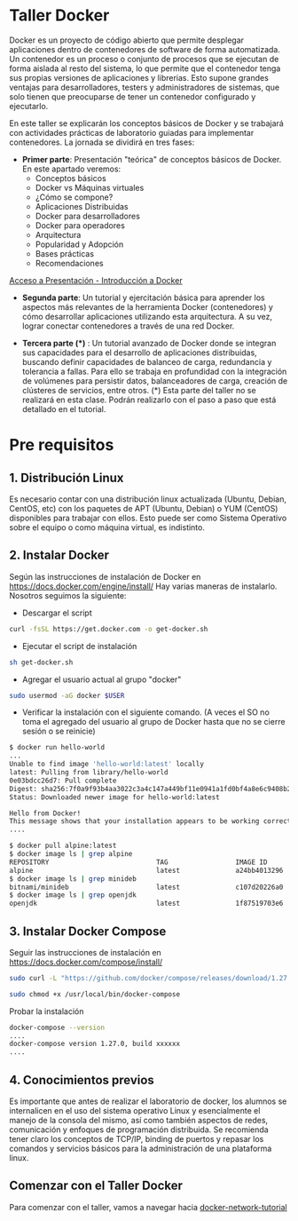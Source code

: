 # Taller Docker 
Docker es un proyecto de código abierto que permite desplegar aplicaciones dentro de contenedores de software de forma automatizada. Un contenedor es un proceso o conjunto de procesos que se ejecutan de forma aislada al resto del sistema, lo que permite que el contenedor tenga sus propias versiones de aplicaciones y librerias. Esto supone grandes ventajas para desarrolladores, testers y administradores de sistemas, que solo tienen que preocuparse de tener un contenedor configurado y ejecutarlo.

En este taller se explicarán los conceptos básicos de Docker y se trabajará con actividades prácticas de laboratorio guiadas para implementar contenedores.
La jornada se dividirá en tres fases:

* **Primer parte**: Presentación "teórica" de conceptos básicos de Docker. En este apartado veremos:
    -  Conceptos básicos
    -  Docker vs Máquinas virtuales
    -  ¿Cómo se compone?
    -  Aplicaciones Distribuidas
    -  Docker para desarrolladores
    -  Docker para operadores
    -  Arquitectura
    -  Popularidad y Adopción
    -  Bases prácticas
    -  Recomendaciones

 <a href="https://drive.google.com/file/d/1C1GO1pKXMNPXMNfG1f0G_6veMzLvFJGy/view?usp=sharing" target="blank">Acceso a Presentación - Introducción a Docker</a>

* **Segunda parte**: Un tutorial y ejercitación básica para aprender los aspectos más relevantes de la herramienta Docker (contenedores) y cómo desarrollar aplicaciones utilizando esta arquitectura. A su vez, lograr conectar contenedores a través de una red Docker.

* **Tercera parte (*)** : Un tutorial avanzado de Docker donde se integran sus capacidades para el desarrollo de aplicaciones distribuidas, buscando definir capacidades de balanceo de carga, redundancia y tolerancia a fallas. Para ello se trabaja en profundidad con la integración de volúmenes para persistir datos, balanceadores de carga, creación de clústeres de servicios, entre otros.
(*) Esta parte del taller no se realizará en esta clase. Podrán realizarlo con el paso a paso que está detallado en el tutorial.

# Pre requisitos
## 1. Distribución Linux
Es necesario contar con una distribución linux actualizada (Ubuntu, Debian, CentOS, etc) con los paquetes de APT (Ubuntu, Debian) o YUM (CentOS) disponibles para trabajar con ellos. Esto puede ser como Sistema Operativo sobre el equipo o como máquina virtual, es indistinto.

## 2. Instalar Docker
Según las instrucciones de instalación de Docker en https://docs.docker.com/engine/install/ Hay varias maneras de instalarlo.
</br> Nosotros seguimos la siguiente:
* Descargar el script
```bash
curl -fsSL https://get.docker.com -o get-docker.sh
```
* Ejecutar el script de instalación
```bash
sh get-docker.sh
```
* Agregar el usuario actual al grupo "docker"
```bash
sudo usermod -aG docker $USER
```
* Verificar la instalación con el siguiente comando. (A veces el SO no toma el agregado del usuario al grupo de Docker hasta que no se cierre sesión o se reinicie) 
```bash
$ docker run hello-world
...
Unable to find image 'hello-world:latest' locally
latest: Pulling from library/hello-world
0e03bdcc26d7: Pull complete 
Digest: sha256:7f0a9f93b4aa3022c3a4c147a449bf11e0941a1fd0bf4a8e6c9408b2600777c5
Status: Downloaded newer image for hello-world:latest

Hello from Docker!
This message shows that your installation appears to be working correctly.
....
```
```bash
$ docker pull alpine:latest
$ docker image ls | grep alpine
REPOSITORY                           TAG                 IMAGE ID            CREATED             SIZE
alpine                               latest              a24bb4013296        3 months ago        5.57MB
$ docker image ls | grep minideb
bitnami/minideb                      latest              c107d20226a0        5 weeks ago         67.5MB
$ docker image ls | grep openjdk
openjdk                              latest              1f87519703e6        30 hours ago        519MB
```
## 3. Instalar Docker Compose
Seguir las instrucciones de instalación en https://docs.docker.com/compose/install/
```bash
sudo curl -L "https://github.com/docker/compose/releases/download/1.27.0/docker-compose-$(uname -s)-$(uname -m)" -o /usr/local/bin/docker-compose
```
```bash
sudo chmod +x /usr/local/bin/docker-compose
```
Probar la instalación
```bash
docker-compose --version
....
docker-compose version 1.27.0, build xxxxxx
....
```
## 4.  Conocimientos previos
Es importante que antes de realizar el laboratorio de docker, los alumnos se internalicen en el uso del sistema operativo Linux y esencialmente el manejo de la consola del mismo, así como también aspectos de redes, comunicación y enfoques de programación distribuida.  Se recomienda tener claro los conceptos de TCP/IP, binding de puertos y repasar los comandos y servicios básicos para la administración de una plataforma linux.   
 
## Comenzar con el Taller Docker
Para comenzar con el taller, vamos a navegar hacia [docker-network-tutorial](https://github.com/dpetrocelli/sdypp2020/tree/master/TPS/No%20obligatorios/docker-network-tutorial)


